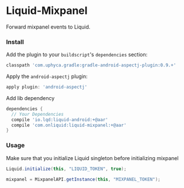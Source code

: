 Liquid-Mixpanel
==================

Forward mixpanel events to Liquid.


 ### Install

Add the plugin to your `buildscript`'s `dependencies` section:
```groovy
classpath 'com.uphyca.gradle:gradle-android-aspectj-plugin:0.9.+'
```

Apply the `android-aspectj` plugin:
```groovy
apply plugin: 'android-aspectj'
```

Add lib dependency

```groovy
dependencies {
  // Your Dependencies
  compile 'io.lqd:liquid-android:+@aar'
  compile 'com.onliquid:liquid-mixpanel:+@aar'
}
```

### Usage

Make sure that you initialize Liquid singleton before initializing mixpanel

```java
Liquid.initialize(this, "LIQUID_TOKEN", true);

mixpanel = MixpanelAPI.getInstance(this, "MIXPANEL_TOKEN");
```
